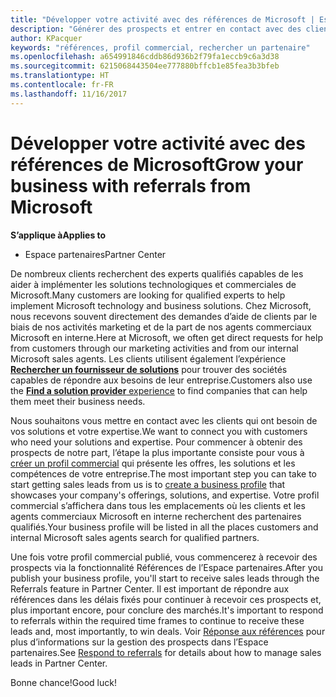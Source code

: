 ```yaml
---
title: "Développer votre activité avec des références de Microsoft | Espace partenaires"
description: "Générer des prospects et entrer en contact avec des clients qui ont besoin d’aide pour mettre en œuvre des solutions et des produits Microsoft."
author: KPacquer
keywords: "références, profil commercial, rechercher un partenaire"
ms.openlocfilehash: a654991846cddb86d936b2f79fa1eccb9c6a3d38
ms.sourcegitcommit: 6215068443504ee777880bffcb1e85fea3b3bfeb
ms.translationtype: HT
ms.contentlocale: fr-FR
ms.lasthandoff: 11/16/2017
---
```

<!-- FWLink:  https://go.microsoft.com/fwlink/?linkid=849775 (top of page) -->

# <a name="grow-your-business-with-referrals-from-microsoft"></a><span data-ttu-id="6b62e-104">Développer votre activité avec des références de Microsoft</span><span class="sxs-lookup"><span data-stu-id="6b62e-104">Grow your business with referrals from Microsoft</span></span>

**<span data-ttu-id="6b62e-105">S’applique à</span><span class="sxs-lookup"><span data-stu-id="6b62e-105">Applies to</span></span>**

-  <span data-ttu-id="6b62e-106">Espace partenaires</span><span class="sxs-lookup"><span data-stu-id="6b62e-106">Partner Center</span></span>

<span data-ttu-id="6b62e-107">De nombreux clients recherchent des experts qualifiés capables de les aider à implémenter les solutions technologiques et commerciales de Microsoft.</span><span class="sxs-lookup"><span data-stu-id="6b62e-107">Many customers are looking for qualified experts to help implement Microsoft technology and business solutions.</span></span> <span data-ttu-id="6b62e-108">Chez Microsoft, nous recevons souvent directement des demandes d’aide de clients par le biais de nos activités marketing et de la part de nos agents commerciaux Microsoft en interne.</span><span class="sxs-lookup"><span data-stu-id="6b62e-108">Here at Microsoft, we often get direct requests for help from customers through our marketing activities and from our internal Microsoft sales agents.</span></span> <span data-ttu-id="6b62e-109">Les clients utilisent également l’expérience [**Rechercher un fournisseur de solutions**](https://www.microsoft.com/solution-providers/search) pour trouver des sociétés capables de répondre aux besoins de leur entreprise.</span><span class="sxs-lookup"><span data-stu-id="6b62e-109">Customers also use the [**Find a solution provider** experience](https://www.microsoft.com/solution-providers/search) to find companies that can help them meet their business needs.</span></span> 

<span data-ttu-id="6b62e-110">Nous souhaitons vous mettre en contact avec les clients qui ont besoin de vos solutions et votre expertise.</span><span class="sxs-lookup"><span data-stu-id="6b62e-110">We want to connect you with customers who need your solutions and expertise.</span></span> <span data-ttu-id="6b62e-111">Pour commencer à obtenir des prospects de notre part, l’étape la plus importante consiste pour vous à [créer un profil commercial](create-a-marketing-profile.md) qui présente les offres, les solutions et les compétences de votre entreprise.</span><span class="sxs-lookup"><span data-stu-id="6b62e-111">The most important step you can take to start getting sales leads from us is to [create a business profile](create-a-marketing-profile.md) that showcases your company's offerings, solutions, and expertise.</span></span> <span data-ttu-id="6b62e-112">Votre profil commercial s’affichera dans tous les emplacements où les clients et les agents commerciaux Microsoft en interne recherchent des partenaires qualifiés.</span><span class="sxs-lookup"><span data-stu-id="6b62e-112">Your business profile will be listed in all the places customers and internal Microsoft sales agents search for qualified partners.</span></span> 

 <span data-ttu-id="6b62e-113">Une fois votre profil commercial publié, vous commencerez à recevoir des prospects via la fonctionnalité Références de l’Espace partenaires.</span><span class="sxs-lookup"><span data-stu-id="6b62e-113">After you publish your business profile, you'll start to receive sales leads through the Referrals feature in Partner Center.</span></span> <span data-ttu-id="6b62e-114">Il est important de répondre aux références dans les délais fixés pour continuer à recevoir ces prospects et, plus important encore, pour conclure des marchés.</span><span class="sxs-lookup"><span data-stu-id="6b62e-114">It's important to respond to referrals within the required time frames to continue to receive these leads and, most importantly, to win deals.</span></span> <span data-ttu-id="6b62e-115">Voir [Réponse aux références](responding-to-referrals.md) pour plus d’informations sur la gestion des prospects dans l’Espace partenaires.</span><span class="sxs-lookup"><span data-stu-id="6b62e-115">See [Respond to referrals](responding-to-referrals.md) for details about how to manage sales leads in Partner Center.</span></span>  

<span data-ttu-id="6b62e-116">Bonne chance!</span><span class="sxs-lookup"><span data-stu-id="6b62e-116">Good luck!</span></span>

<!-- 
*  [Analyze your business profile](analyze-your-marketing-profile.md) Regularly review and optimize your business profile to make sure you’re getting in front of your target customers.
-->
